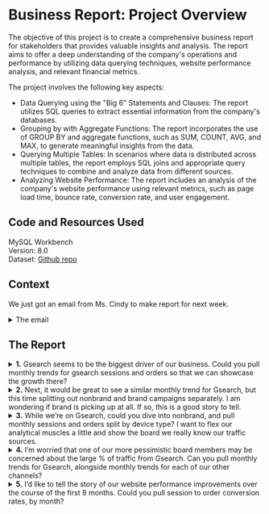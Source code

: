 # Business Report: Project Overview
The objective of this project is to create a comprehensive business report for stakeholders that provides valuable insights and analysis. The report aims to offer a deep understanding of the company's operations and performance by utilizing data querying techniques, website performance analysis, and relevant financial metrics.

The project involves the following key aspects:
- Data Querying using the "Big 6" Statements and Clauses: The report utilizes SQL queries to extract essential information from the company's databases.
- Grouping by with Aggregate Functions: The report incorporates the use of GROUP BY and aggregate functions, such as SUM, COUNT, AVG, and MAX, to generate meaningful insights from the data.
- Querying Multiple Tables: In scenarios where data is distributed across multiple tables, the report employs SQL joins and appropriate query techniques to combine and analyze data from different sources.
- Analyzing Website Performance: The report includes an analysis of the company's website performance using relevant metrics, such as page load time, bounce rate, conversion rate, and user engagement.

## Code and Resources Used
MySQL Workbench <br>
Version: 8.0<br>
Dataset: [Github repo]()

## Context
We just got an email from Ms. Cindy to make report for next week.
<details>
<summary></b> The email </summary>

 [Image]()
 
</details>

## The Report
<details>
<summary><b>1.</b> Gsearch seems to be the biggest driver of our business. Could you pull monthly trends for gsearch sessions and orders so that we can showcase the growth there?</summary>

  - Code
```
SELECT 
    YEAR(website_sessions.created_at) AS yr,
    MONTH(website_sessions.created_at) AS mo,
    COUNT(DISTINCT website_sessions.website_session_id) AS sessions,
    COUNT(DISTINCT orders.order_id) AS orders,
    COUNT(DISTINCT orders.order_id) / COUNT(DISTINCT website_sessions.website_session_id) AS conv_rate
FROM
    website_sessions
        LEFT JOIN
    orders ON orders.website_session_id = website_sessions.website_session_id
WHERE
    website_sessions.created_at BETWEEN '2012-03-01' AND '2012-11-27'
        AND website_sessions.utm_source = 'gsearch'
GROUP BY 1,2;

```
    
  - The Output<br>
    [Image]()
  
</details>

<details>
<summary><b>2.</b> Next, it would be great to see a similar monthly trend for Gsearch, but this time splitting out nonbrand and brand campaigns separately. I am wondering if brand is picking up at all. If so, this is a good story to tell.</summary>

 - Code
```
SELECT 
    YEAR(website_sessions.created_at) AS yr,
    MONTH(website_sessions.created_at) AS mo,
    COUNT(DISTINCT CASE
            WHEN website_sessions.utm_campaign = 'nonbrand' THEN website_sessions.website_session_id
        END) AS 'nonbrand_sessions',
    COUNT(DISTINCT CASE
            WHEN website_sessions.utm_campaign = 'nonbrand' THEN orders.order_id
        END) AS 'nonbrand_orders',
    COUNT(DISTINCT CASE
            WHEN website_sessions.utm_campaign = 'brand' THEN website_sessions.website_session_id
        END) AS 'brand_sessions',
    COUNT(DISTINCT CASE
            WHEN website_sessions.utm_campaign = 'brand' THEN orders.order_id
        END) AS 'brand_orders'
FROM
    website_sessions
        LEFT JOIN
    orders ON orders.website_session_id = website_sessions.website_session_id
WHERE
    website_sessions.created_at BETWEEN '2012-03-01' AND '2012-11-27'
        AND website_sessions.utm_source = 'gsearch'
GROUP BY YEAR(website_sessions.created_at) , MONTH(website_sessions.created_at);
```
 - The Output<br>
   [Image]()

</details>

<details>
<summary><b>3.</b> While we’re on Gsearch, could you dive into nonbrand, and pull monthly sessions and orders split by device type? I want to flex our analytical muscles a little and show the board we really know our traffic sources.</summary>

  - Code
```
SELECT 
    YEAR(website_sessions.created_at) AS yr,
    MONTH(website_sessions.created_at) AS mo,
    COUNT(DISTINCT CASE
            WHEN website_sessions.device_type = 'desktop' THEN website_sessions.website_session_id
        END) AS 'desktop_sessions',
    COUNT(DISTINCT CASE
            WHEN website_sessions.device_type = 'desktop' THEN orders.order_id
        END) AS 'desktop_orders',
    COUNT(DISTINCT CASE
            WHEN website_sessions.device_type = 'mobile' THEN website_sessions.website_session_id
        END) AS 'mobile_sessions',
    COUNT(DISTINCT CASE
            WHEN website_sessions.device_type = 'mobile' THEN orders.order_id
        END) AS 'mobile_orders'
FROM
    website_sessions
        LEFT JOIN
    orders ON orders.website_session_id = website_sessions.website_session_id
WHERE
    website_sessions.created_at BETWEEN '2012-03-01' AND '2012-11-27'
        AND website_sessions.utm_source = 'gsearch'
        AND website_sessions.utm_campaign = 'nonbrand'
GROUP BY 1,2;

select distinct device_type from website_sessions;
```
  - The Output<br>
   [Image]()


</details>

<details>
<summary><b>4.</b> I’m worried that one of our more pessimistic board members may be concerned about the large % of traffic from Gsearch. Can you pull monthly trends for Gsearch, alongside monthly trends for each of our other channels?</summary>

  - Code
```
SELECT 
    YEAR(created_at) AS yr,
    MONTH(created_at) AS mo,
    COUNT(DISTINCT CASE
            WHEN utm_source = 'gsearch' THEN website_session_id
        END) AS 'gsearch_paid_sessions',
    COUNT(DISTINCT CASE
            WHEN utm_source = 'bsearch' THEN website_session_id
        END) AS 'bsearch_paid_sessions',
    COUNT(DISTINCT CASE
            WHEN
                utm_source IS NULL
                    AND http_referer IS NOT NULL
            THEN
                website_session_id
        END) AS 'organic_paid_sessions',
    COUNT(DISTINCT CASE
            WHEN
                utm_source IS NULL
                    AND http_referer IS NULL
            THEN
                website_session_id
        END) AS 'direct_type_paid_sessions'
FROM
    website_sessions
WHERE
    created_at BETWEEN '2012-03-01' AND '2012-11-27'
GROUP BY 1 , 2;
```
  - The Output<br>
   [Image]()


</details>

<details>
<summary><b>5.</b> I’d like to tell the story of our website performance improvements over the course of the first 8 months. Could you pull session to order conversion rates, by month?</summary>

  - Code
```
SELECT 
    YEAR(website_sessions.created_at) AS yr,
    MONTH(website_sessions.created_at) AS mo,
    COUNT(DISTINCT website_sessions.website_session_id) AS sessions,
    COUNT(DISTINCT orders.order_id) AS orders,
    COUNT(DISTINCT orders.order_id) / COUNT(DISTINCT website_sessions.website_session_id) AS conv
FROM
    website_sessions
        LEFT JOIN
    orders ON orders.website_session_id = website_sessions.website_session_id
WHERE
    website_sessions.created_at BETWEEN '2012-03-01' AND '2012-11-27'
GROUP BY 1,2;
```
  - The Output<br>
   [Image]()


</details>





